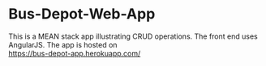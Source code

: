 # Bus-Depot-Web-App
This is a MEAN stack app illustrating CRUD operations. 
The front end uses AngularJS. 
The app is hosted on <br />
https://bus-depot-app.herokuapp.com/
